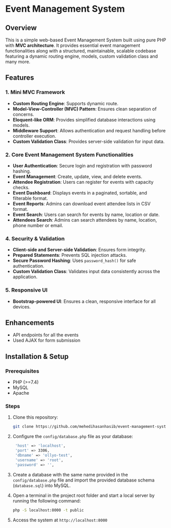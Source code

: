 # Event Management System

## Overview

This is a simple web-based Event Management System built using pure PHP with **MVC architecture**. It provides essential event management functionalities along with a structured, maintainable, scalable codebase featuring a dynamic routing engine, models, custom validation class and many more.

## Features

### 1. Mini MVC Framework

- **Custom Routing Engine**: Supports dynamic route.
- **Model-View-Controller (MVC) Pattern**: Ensures clean separation of concerns.
- **Eloquent-like ORM**: Provides simplified database interactions using models.
- **Middleware Support**: Allows authentication and request handling before controller execution.
- **Custom Validation Class**: Provides server-side validation for input data.

### 2. Core Event Management System Functionalities

- **User Authentication**: Secure login and registration with password hashing.
- **Event Management**: Create, update, view, and delete events.
- **Attendee Registration**: Users can register for events with capacity checks.
- **Event Dashboard**: Displays events in a paginated, sortable, and filterable format.
- **Event Reports**: Admins can download event attendee lists in CSV format.
- **Event Search**: Users can search for events by name, location or date.
- **Attendees Search**: Admins can search attendees by name, location, phone number or email.

### 4. Security & Validation

- **Client-side and Server-side Validation**: Ensures form integrity.
- **Prepared Statements**: Prevents SQL injection attacks.
- **Secure Password Hashing**: Uses `password_hash()` for safe authentication.
- **Custom Validation Class**: Validates input data consistently across the application.

### 5. Responsive UI

- **Bootstrap-powered UI**: Ensures a clean, responsive interface for all devices.

## Enhancements

- API endpoints for all the events
- Used AJAX for form submission

## Installation & Setup

### Prerequisites

- PHP (>=7.4)
- MySQL
- Apache

### Steps

1. Clone this repository:
   
   ```bash
   git clone https://github.com/mehedihasanhasib/event-management-system.git
   ```
2. Configure the `config/database.php` file as your database:
   
   ```bash
    'host' => 'localhost',
    'port' => 3306,
    'dbname' => 'ollyo-test',
    'username' => 'root',
    'password' => '',
   ```
3. Create a database with the same name provided in the `config/database.php` file and import the provided database schema (`database.sql`) into MySQL.
4. Open a terminal in the project root folder and start a local server by running the following command:
   
   ```bash
   php -S localhost:8000 -t public
   ```
5. Access the system at `http://localhost:8000`

